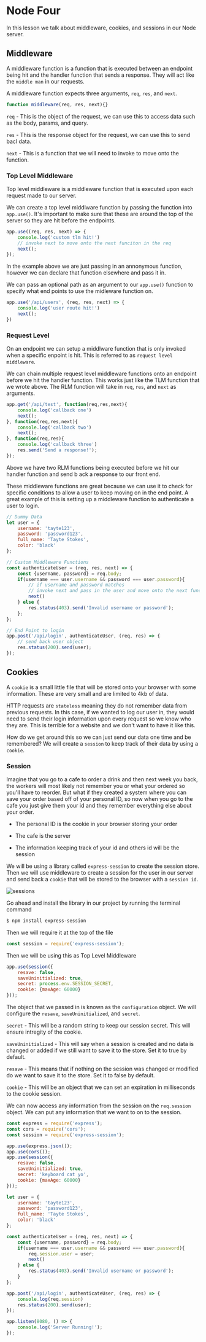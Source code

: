 # Node Four

In this lesson we talk about middleware, cookies, and sessions in our Node server.

## Middleware

A middleware function is a function that is executed between an endpoint being hit and the handler function that sends a response. They will act like the `middle man` in our requests.

A middleware function expects three arguments, `req`, `res`, and `next`.

```js
function middleware(req, res, next){}
```

`req` - This is the object of the request, we can use this to access data such as the body, params, and query.

`res` - This is the response object for the request, we can use this to send bacl data.

`next` - This is a function that we will need to invoke to move onto the function.

### Top Level Middleware

Top level middleware is a middleware function that is executed upon each request made to our server.

We can create a top level middlware function by passing the function into `app.use()`. It's important to make sure that these are around the top of the server so they are hit before the endpoints.

```js
app.use((req, res, next) => {
    console.log('custom tlm hit!')
    // invoke next to move onto the next funciton in the req
    next();
});
```

In the example above we are just passing in an annonymous function, however we can declare that function elsewhere and pass it in.

We can pass an optional path as an argument to our `app.use()` function to specify what end points to use the midleware function on.

```js
app.use('/api/users', (req, res, next) => {
    console.log('user route hit!')
    next();
})
```

### Request Level

On an endpoint we can setup a middlware function that is only invoked when a specific enpoint is hit. This is referred to as `request level middleware`.

We can chain multiple request level middleware functions onto an endpoint before we hit the handler function. This works just like the TLM function that we wrote above. The RLM function will take in `req`, `res`, and `next` as arguments.

```js
app.get('/api/test', function(req,res,next){
    console.log('callback one')
    next();
}, function(req,res,next){
    console.log('callback two')
    next();
}, function(req,res){
    console.log('callback three')
    res.send('Send a response!');
});
```

Above we have two RLM functions being executed before we hit our handler function and send b ack a response to our front end.

These middleware functions are great because we can use it to check for specific conditions to allow a user to keep moving on in the end point. A great example of this is setting up a middleware function to authenticate a user to login.

```js
// Dummy Data
let user = {
    username: 'tayte123',
    password: 'password123',
    full_name: 'Tayte Stokes',
    color: 'black'
};

// Custom Middleware Functions
const authenticateUser = (req, res, next) => {
    const {username, password} = req.body;
    if(username === user.username && password === user.password){
        // if username and password matches
        // invoke next and pass in the user and move onto the next function in the end point
        next()
    } else {
        res.status(403).send('Invalid username or password');
    };
};

// End Point to login
app.post('/api/login', authenticateUser, (req, res) => {
    // send back user object
    res.status(200).send(user);
});
```

## Cookies

A `cookie` is a small little file that will be stored onto your browser with some information. These are very small and are limited to 4kb of data.

HTTP requests are `stateless` meaning they do not remember data from previous requests. In this case, if we wanted to log our user in, they would need to send their login information upon every request so we know who they are. This is terrible for a website and we don't want to have it like this.

How do we get around this so we can just send our data one time and be remembered? We will create a `session` to keep track of their data by using a `cookie`.

### Session

Imagine that you go to a cafe to order a drink and then next week you back, the workers will most likely not remember you or what your ordered so you'll have to reorder. But what if they created a system where you can save your order based off of your personal ID, so now when you go to the cafe you just give them your id and they remember everything else about your order.

* The personal ID is the cookie in your browser storing your order

* The cafe is the server

* The information keeping track of your id and others id will be the session

We will be using a library called `express-session` to create the session store. Then we will use middleware to create a session for the user in our server and send back a `cookie` that will be stored to the browser with a `session id`.

![sessions](images/session.png)

Go ahead and install the library in our project by running the terminal command

```bash
$ npm install express-session
```

Then we will require it at the top of the file

```js
const session = require('express-session');
```

Then we will be using this as Top Level Middleware

```js
app.use(session({
    resave: false,
    saveUninitialized: true,
    secret: process.env.SESSION_SECRET,
    cookie: {maxAge: 60000}
}));
```

The object that we passed in is known as the `configuration` object. We will configure the `resave`, `saveUninitialized`, and `secret`.

`secret` - This will be a random string to keep our session secret. This will ensure intregity of the cookie.

`saveUninitialized` - This will say when a session is created and no data is changed or added if we still want to save it to the store. Set it to true by default.

`resave` - This means that if nothing on the session was changed or modified do we want to save it to the store. Set it to false by default.

`cookie` - This will be an object that we can set an expiration in milliseconds to the cookie session.

We can now access any information from the session on the `req.session` object. We can put any information that we want to on to the session.

```js
const express = require('express');
const cors = require('cors');
const session = require('express-session');

app.use(express.json());
app.use(cors());
app.use(session({
    resave: false,
    saveUninitialized: true,
    secret: 'keyboard cat yo',
    cookie: {maxAge: 60000}
}));

let user = {
    username: 'tayte123',
    password: 'password123',
    full_name: 'Tayte Stokes',
    color: 'black'
};

const authenticateUser = (req, res, next) => {
    const {username, password} = req.body;
    if(username === user.username && password === user.password){
        req.session.user = user;
        next()
    } else {
        res.status(403).send('Invalid username or password');
    }
};

app.post('/api/login', authenticateUser, (req, res) => {
    console.log(req.session)
    res.status(200).send(user);
});

app.listen(8080, () => {
    console.log('Server Running!');
});
```